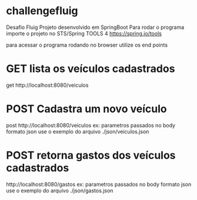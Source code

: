 # challengefluig
Desafio Fluig
Projeto desenvolvido em SpringBoot 
Para rodar o programa importe o projeto no STS/Spring TOOLS 4
https://spring.io/tools

para acessar o programa rodando no browser utilize os end points
# GET lista os veículos cadastrados
get http://localhost:8080/veiculos

# POST Cadastra um novo veículo
post http://localhost:8080/veiculos 
ex: parametros passados no body formato json
use o exemplo do arquivo ./json/veiculos.json

# POST retorna gastos dos veículos cadastrados
http://localhost:8080/gastos
ex: parametros passados no body formato json
use o exemplo do arquivo ./json/gastos.json





